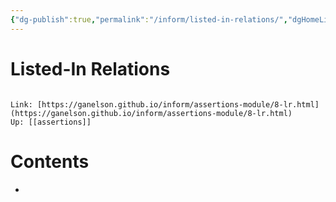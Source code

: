 ```yaml
---
{"dg-publish":true,"permalink":"/inform/listed-in-relations/","dgHomeLink":true,"dgPassFrontmatter":false}
---
```


# Listed-In Relations
```ad-info

Link: [https://ganelson.github.io/inform/assertions-module/8-lr.html](https://ganelson.github.io/inform/assertions-module/8-lr.html)
Up: [[assertions]]
```

# Contents
- 